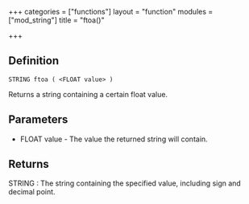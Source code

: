 +++
categories = ["functions"]
layout = "function"
modules = ["mod_string"]
title = "ftoa()"

+++

## Definition

    STRING ftoa ( <FLOAT value> )

Returns a string containing a certain float value.

## Parameters

- FLOAT value - The value the returned string will contain.

## Returns

STRING : The string containing the specified value, including sign and decimal point.
